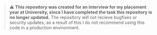 > :warning: **This repository was created for an interview for my placement year at University, since I have completed the task this repository is no longer updated.** The repository will not recieve bugfixes or security updates, as a result of this I do not recommend using this code in a production environment.
